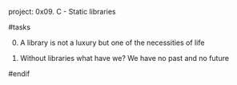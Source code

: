project: 0x09. C - Static libraries



#tasks


0. A library is not a luxury but one of the necessities of life

1. Without libraries what have we? We have no past and no future


#endif
